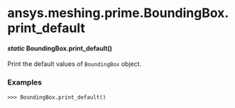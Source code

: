# ansys.meshing.prime.BoundingBox.print_default



#### *static* BoundingBox.print_default()

Print the default values of `BoundingBox` object.

### Examples

```pycon
>>> BoundingBox.print_default()
```

<!-- !! processed by numpydoc !! -->
